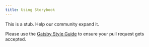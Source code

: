 ```yaml
---
title: Using Storybook
---
```


This is a stub. Help our community expand it.

Please use the [Gatsby Style Guide](/contributing/gatsby-style-guide/) to ensure your
pull request gets accepted.